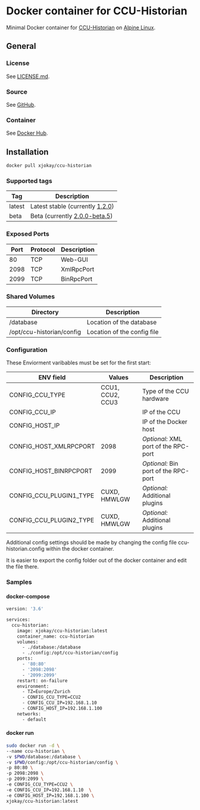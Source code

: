 # Docker container for CCU-Historian

Minimal Docker container for [CCU-Historian](https://ccu-historian.de/) on [Alpine Linux](https://alpinelinux.org).

## General

### License

See [LICENSE.md](LICENSE.md).

### Source

See [GitHub](https://github.com/x-jokay/docker-ccu-historian).

### Container

See [Docker Hub](https://hub.docker.com/r/xjokay/ccu-historian).

## Installation

```sh
docker pull xjokay/ccu-historian
```

### Supported tags

| Tag    | Description                                                                                       |
|--------|---------------------------------------------------------------------------------------------------|
| latest | Latest stable (currently [1.2.0](https://github.com/mdzio/ccu-historian/releases/tag/1.2.0))      |
| beta   | Beta (currently [2.0.0-beta.5](https://github.com/mdzio/ccu-historian/releases/tag/2.0.0-beta.5)) |

### Exposed Ports

| Port | Protocol | Description |
|------|----------|-------------|
|   80 | TCP      | Web-GUI     |
| 2098 | TCP      | XmlRpcPort  |
| 2099 | TCP      | BinRpcPort  |

### Shared Volumes

| Directory                 | Description                 |
|---------------------------|-----------------------------|
| /database                 | Location of the database    |
| /opt/ccu-historian/config | Location of the config file |

### Configuration

These Enviorment varibables must be set for the first start:

| ENV field               | Values           | Description                          |
|-------------------------|------------------|--------------------------------------|
| CONFIG_CCU_TYPE         | CCU1, CCU2, CCU3 | Type of the CCU hardware             |
| CONFIG_CCU_IP           |                  | IP of the CCU                        |
| CONFIG_HOST_IP          |                  | IP of the Docker host                |
| CONFIG_HOST_XMLRPCPORT  | 2098             | _Optional:_ XML port of the RPC-port |
| CONFIG_HOST_BINRPCPORT  | 2099             | _Optional:_ Bin port of the RPC-port |
| CONFIG_CCU_PLUGIN1_TYPE | CUXD, HMWLGW     | _Optional:_ Additional plugins       |
| CONFIG_CCU_PLUGIN2_TYPE | CUXD, HMWLGW     | _Optional:_ Additional plugins       |

Additional config settings should be made by changing the config file ccu-historian.config
within the docker container.

It is easier to export the config folder out of the docker container and edit the file there.

### Samples

#### docker-compose

```sh
version: '3.6'

services:
  ccu-historian:
    image: xjokay/ccu-historian:latest
    container_name: ccu-historian
    volumes:
      - ./database:/database
      - ./config:/opt/ccu-historian/config
    ports:
      - '80:80'
      - '2098:2098'
      - '2099:2099'
    restart: on-failure
    environment:
      - TZ=Europe/Zurich
      - CONFIG_CCU_TYPE=CCU2
      - CONFIG_CCU_IP=192.168.1.10
      - CONFIG_HOST_IP=192.168.1.100
    networks:
      - default
```

#### docker run

```sh
sudo docker run -d \
--name ccu-historian \
-v $PWD/database:/database \
-v $PWD/config:/opt/ccu-historian/config \
-p 80:80 \
-p 2098:2098 \
-p 2099:2099 \
-e CONFIG_CCU_TYPE=CCU2 \
-e CONFIG_CCU_IP=192.168.1.10  \
-e CONFIG_HOST_IP=192.168.1.100 \
xjokay/ccu-historian:latest
```
